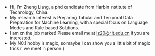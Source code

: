 - Hi, I’m Zheng Liang, a phd candidate from Harbin Institute of Technology, China.
- My research interest is Preparing Tabular and Temporal Data Preparation for Machine Learning, with a special focus on Language Models and Rule-based Solutions.
- I am on the job market! Please email me at lz20@hit.edu.cn if you are interested.
- My NO.1 hobby is magic, so maybe I can show you a little bit of magic trick if we meet in person:)
